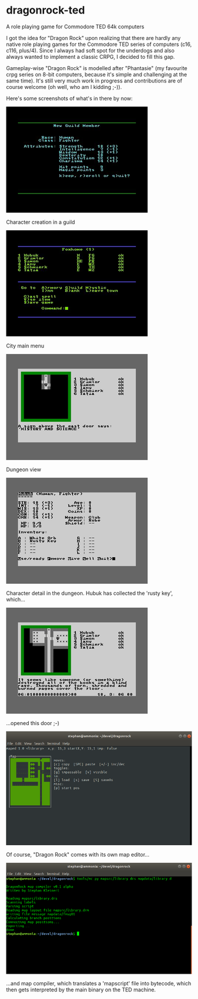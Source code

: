 # dragonrock-ted
A role playing game for Commodore TED 64k computers

I got the idea for "Dragon Rock" upon realizing that there are hardly any native role playing
games for the Commodore TED series of computers (c16, c116, plus/4). Since I always had soft 
spot for the underdogs and also always wanted to implement a classic CRPG, I decided to fill this gap.

Gameplay-wise "Dragon Rock" is modelled after "Phantasie" (my favourite crpg series on 8-bit 
computers, because it's simple and challenging at the same time). It's still very much work
in progress and contributions are of course welcome (oh well, who am I kidding ;-)).

Here's some screenshots of what's in there by now:

![Screen1](screenshots/characterCreation.jpg)

Character creation in a guild

![Screen2](screenshots/cityMain.jpg)

City main menu

![Screen3](screenshots/dungeon1.jpg)

Dungeon view

![Screen4](screenshots/characterDisplay.jpg)

Character detail in the dungeon. Hubuk has collected the 'rusty key', which...

![Screen5](screenshots/dungeon2.jpg)

...opened this door ;-)

![Screen6](screenshots/mapEditor.png)

Of course, "Dragon Rock" comes with its own map editor...

![Screen7](screenshots/mapCompiler.png)

...and map compiler, which translates a 'mapscript' file into bytecode, which then
gets interpreted by the main binary on the TED machine.

